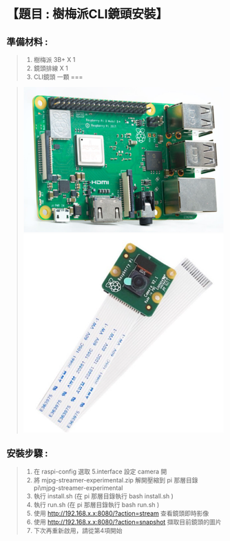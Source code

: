 <h1>【題目 : 樹梅派CLI鏡頭安裝】</h1>

## 準備材料 : 
>1. 樹梅派 3B+ X 1
>2. 鏡頭排線 X 1
>3. CLI鏡頭 一顆
=== 

>![](https://github.com/derricktsai0904/RaspberryPi/blob/main/%E6%A8%B9%E6%A2%85%E6%B4%BECLI%E9%8F%A1%E9%A0%AD%E5%AE%89%E8%A3%9D/Raspberry3B%2B.PNG?raw=true)
>![](https://github.com/derricktsai0904/RaspberryPi/blob/main/%E6%A8%B9%E6%A2%85%E6%B4%BECLI%E9%8F%A1%E9%A0%AD%E5%AE%89%E8%A3%9D/CLI.PNG?raw=true)

## 安裝步驟 :
>1. 在 raspi-config 選取 5.interface 設定 camera 開
>2. 將 mjpg-streamer-experimental.zip 解開壓縮到 pi 那層目錄  pi\mjpg-streamer-experimental
>3. 執行 install.sh (在 pi 那層目錄執行  bash install.sh )
>4. 執行 run.sh (在 pi 那層目錄執行  bash run.sh )
>5. 使用 http://192.168.x.x:8080/?action=stream 查看鏡頭即時影像
>6. 使用 http://192.168.x.x:8080/?action=snapshot 擷取目前鏡頭的圖片
>7. 下次再重新啟用，請從第4項開始







